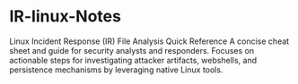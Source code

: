# IR-linux-Notes
Linux Incident Response (IR) File Analysis Quick Reference  A concise cheat sheet and guide for security analysts and responders. Focuses on actionable steps for investigating attacker artifacts, webshells, and persistence mechanisms by leveraging native Linux tools.


